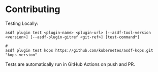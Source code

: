 # Contributing

Testing Locally:

```shell
asdf plugin test <plugin-name> <plugin-url> [--asdf-tool-version <version>] [--asdf-plugin-gitref <git-ref>] [test-command*]

#
asdf plugin test kops https://github.com/kubernetes/asdf-kops.git "kops version"
```

Tests are automatically run in GitHub Actions on push and PR.
